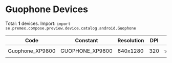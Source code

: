 # Guophone Devices

Total: **1** devices. Import: `import se.premex.compose.preview.device.catalog.android.Guophone`

| Code | Constant | Resolution | DPI | Compose Spec | Preview Usage |
|------|----------|------------|-----|-------------|---------------|
| Guophone_XP9800 | GUOPHONE_XP9800 | 640x1280 | 320 | `spec:width=640px,height=1280px,dpi=320` | `@Preview(device = Guophone.GUOPHONE_XP9800)` |

<!-- Generated automatically. Do not edit manually. -->

